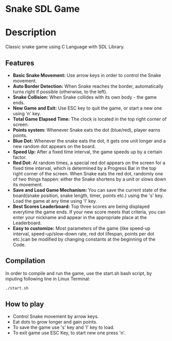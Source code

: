 
# Snake SDL Game

# Description
Classic snake game using C Language with SDL Library.


## Features

- **Basic Snake Movement:** Use arrow keys in order to control the Snake movement.
- **Auto Border Detection:** When Snake reaches the border, automatically turns right if possible (otherwise, to the left).
- **Snake Collision:** When Snake collides with its own body - the game ends.
- **New Game and Exit:** Use ESC key to quit the game, or start a new one using 'n' key.
- **Total Game Elapsed Time:** The clock is located in the top right corner of screen.
- **Points system:** Whenever Snake eats the dot (blue/red), player earns points.
- **Blue Dot:** Whenever the snake eats the dot, it gets one unit longer and a new random dot appears on the board.
- **Speed Up:** After a fixed time interval, the game speeds up by a certain factor.
- **Red Dot:** At random times, a special red dot appears on the screen for a fixed time interval, which is determined by a Progress Bar in the top right corner of the screen. When Snake eats the red dot, randomly one of two things happen: either the Snake shortens by a unit or slows down its movement.
- **Save and Load Game Mechanism:** You can save the current state of the board(snake position, snake length, timer, points etc.) using the 's' key. Load the game at any time using 'l' key.
- **Best Scores Leaderboard:** Top three scores are being displayed everytime the game ends. If your new score meets that criteria, you can enter your nickname and appear in the appropriate place at the Leaderboard.
- **Easy to customize:** Most parameters of the game (like speed-up interval, speed-up/slow-down rate, red dot lifespan, points per dot etc.)can be modified by changing constants at the beginning of the Code.

## Compilation

In order to compile and run the game, use the start.sh bash script, by inputing following line in Linux Terminal:

```bash
./start.sh
```

## How to play

- Control Snake movement by arrow keys.
- Eat dots to grow longer and gain points.
- To save the game use 's' key and 'l' key to load.
- To exit game use ESC Key, to start new one press 'n'.
